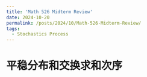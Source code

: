 ```yaml
---
title: 'Math 526 Midterm Review'
date: 2024-10-20
permalink: /posts/2024/10/Math-526-Midterm-Review/
tags:
  - Stochastics Process
---
```


# 平稳分布和交换求和次序
